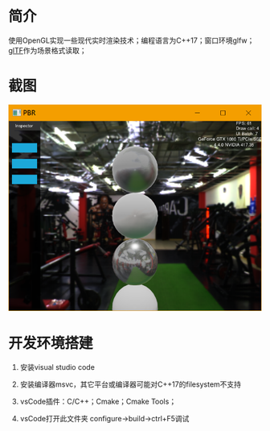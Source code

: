# 简介

使用OpenGL实现一些现代实时渲染技术；编程语言为C++17；窗口环境glfw；
[glTF](https://github.com/KhronosGroup/glTF)作为场景格式读取；

# 截图

![PBR材质球](screenshot/pbr.png)

# 开发环境搭建

1. 安装visual studio code

2. 安装编译器msvc，其它平台或编译器可能对C++17的filesystem不支持

3. vsCode插件：C/C++；Cmake；Cmake Tools；

4. vsCode打开此文件夹 configure->build->ctrl+F5调试